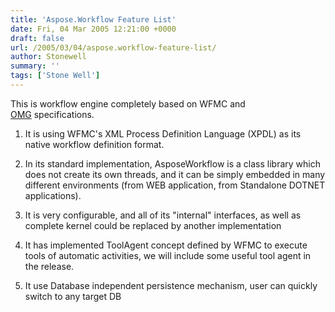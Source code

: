 ```yaml
---
title: 'Aspose.Workflow Feature List'
date: Fri, 04 Mar 2005 12:21:00 +0000
draft: false
url: /2005/03/04/aspose.workflow-feature-list/
author: Stonewell
summary: ''
tags: ['Stone Well']
---
```


This is workflow engine completely based on WFMC and [OMG][1] specifications.  

1) It is using WFMC's XML Process Definition Language (XPDL) as its native workflow definition format.  

2) In its standard implementation, AsposeWorkflow is a class library which does not create its own threads, and it can be simply embedded in many different environments (from WEB application, from Standalone DOTNET applications).  

3) It is very configurable, and all of its "internal" interfaces, as well as complete kernel could be replaced by another implementation  

4) It has implemented ToolAgent concept defined by WFMC to execute tools of automatic activities, we will include some useful tool agent in the release.  

5) It use Database independent persistence mechanism, user can quickly switch to any target DB




[1]: https://www.omg.org/



